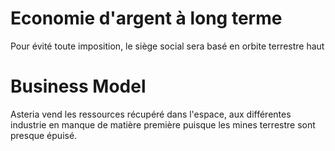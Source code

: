 # Economie d'argent à long terme
Pour évité toute imposition, le siège social sera basé en orbite terrestre haut
# Business Model
Asteria vend les ressources récupéré dans l'espace, aux différentes industrie en manque de matière première puisque les mines terrestre sont presque épuisé. 
